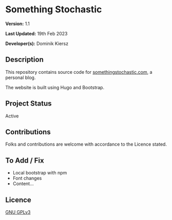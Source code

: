 # Something Stochastic

**Version:** 1.1

**Last Updated:** 19th Feb 2023

**Developer(s):** Dominik Kiersz

## Description

This repository contains source code for [somethingstochastic.com](https://somethingstochastic.com), a personal blog. 

The website is built using Hugo and Bootstrap.

## Project Status

Active

## Contributions

Folks and contributions are welcome with accordance to the Licence stated.

## To Add / Fix

* Local bootstrap with npm
* Font changes
* Content...

## Licence

[GNU GPLv3](https://www.gnu.org/licenses/gpl-3.0.en.html)